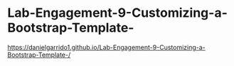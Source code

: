 # Lab-Engagement-9-Customizing-a-Bootstrap-Template-
https://danielgarrido1.github.io/Lab-Engagement-9-Customizing-a-Bootstrap-Template-/
